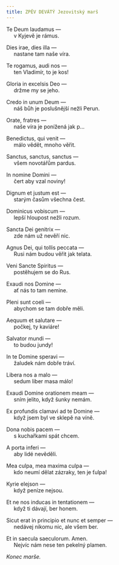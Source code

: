 ```yaml
---
title: ZPĚV DEVÁTÝ Jezovitský marš
---
```


Te Deum laudamus —  
     v Kyjevě je rámus.

  

Dies irae, dies illa —  
     nastane tam naše víra.

  

Te rogamus, audi nos —  
     ten Vladimír, to je kos!

  

Gloria in excelsis Deo —  
     držme my se jeho.

  

Credo in unum Deum —  
     náš bůh je poslušnější nežli Perun.

  

Orate, fratres —  
     naše víra je ponížená jak p…

  

Benedictus, qui venit —  
     málo vědět, mnoho věřit.

  

Sanctus, sanctus, sanctus —  
     všem novotářům pardus.

  

In nomine Domini —  
     čert aby vzal noviny!

  

Dignum et justum est —  
     starým časům všechna čest.

  

Dominicus vobiscum —  
     lepší hloupost nežli rozum.

  

Sancta Dei genitrix —  
     zde nám už nevěří nic.

  

Agnus Dei, qui tollis peccata —  
     Rusi nám budou věřit jak telata.

  

Veni Sancte Spiritus —  
     postěhujem se do Rus.

  

Exaudi nos Domine —  
     ať nás to tam nemine.

  

Pleni sunt coeli —  
     abychom se tam dobře měli.

  

Aequum et salutare —  
     počkej, ty kaviáre!

  

Salvator mundi —  
     to budou jundy!

  

In te Domine speravi —  
     žaludek nám dobře tráví.

  

Libera nos a malo —  
     sedum liber masa málo!

  

Exaudi Domine orationem meam —  
     sním jelito, když šunky nemám.

  

Ex profundis clamavi ad te Domine —  
     když jsem byl ve sklepě na víně.

  

Dona nobis pacem —  
     s kuchařkami spát chcem.

  

A porta inferi —  
     aby lidé nevěděli.

  

Mea culpa, mea maxima culpa —  
     kdo neumí dělat zázraky, ten je ťulpa!

  

Kyrie elejson —  
     když peníze nejsou.

  

Et ne nos inducas in tentationem —  
     když ti dávají, ber honem.

  

Sicut erat in principio et nunc et semper —  
     nedávej nikomu nic, ale všem ber.

  

Et in saecula saeculorum. Amen.  
     Nejvíc nám nese ten pekelný plamen.

  

_Konec marše._
